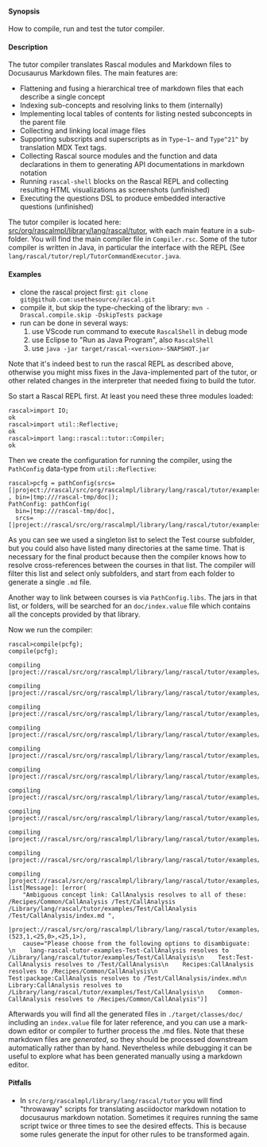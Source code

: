
#### Synopsis

How to compile, run and test the tutor compiler.

#### Description

The tutor compiler translates Rascal modules and Markdown files to Docusaurus Markdown files. The main features are:

* Flattening and fusing a hierarchical tree of markdown files that each describe a single concept
* Indexing sub-concepts and resolving links to them (internally)
* Implementing local tables of contents for listing nested subconcepts in the parent file
* Collecting and linking local image files
* Supporting subscripts and superscripts as in `Type~1~` and `Type^21^` by translation MDX Text tags.
* Collecting Rascal source modules and the function and data declarations in them to generating API documentations in markdown notation
* Running `rascal-shell` blocks on the Rascal REPL and collecting resulting HTML visualizations as screenshots (unfinished)
* Executing the questions DSL to produce embedded interactive questions (unfinished)

The tutor compiler is located here: [src/org/rascalmpl/library/lang/rascal/tutor](https://github.com/usethesource/rascal/tree/main/src/org/rascalmpl/library/lang/rascal/tutor), with each main feature in a sub-folder. You will find the main compiler file in `Compiler.rsc`. Some of the tutor compiler is written in Java, in particular the interface with the REPL (See `lang/rascal/tutor/repl/TutorCommandExecutor.java`.

#### Examples

* clone the rascal project first: `git clone git@github.com:usethesource/rascal.git`
* compile it, but skip the type-checking of the library: `mvn -Drascal.compile.skip -DskipTests package`
* run can be done in several ways:
   1. use VScode run command to execute `RascalShell` in debug mode
   2. use Eclipse to "Run as Java Program", also `RascalShell`
   4. use `java -jar target/rascal-<version>-SNAPSHOT.jar`

Note that it's indeed best to run the rascal REPL as described above, otherwise you might miss fixes in the Java-implemented part of the tutor, or other related changes in the interpreter that needed fixing to build the tutor.

So start a Rascal REPL first. At least you need these three modules loaded:

```rascal-shell 
rascal>import IO;
ok
rascal>import util::Reflective;
ok
rascal>import lang::rascal::tutor::Compiler;
ok
```

Then we create the configuration for running the compiler, using the `PathConfig` data-type from `util::Reflective`:

```rascal-shell ,continue
rascal>pcfg = pathConfig(srcs=[|project://rascal/src/org/rascalmpl/library/lang/rascal/tutor/examples/Test|] , bin=|tmp:///rascal-tmp/doc|);
PathConfig: pathConfig(
  bin=|tmp:///rascal-tmp/doc|,
  srcs=[|project://rascal/src/org/rascalmpl/library/lang/rascal/tutor/examples/Test|])
```

As you can see we used a singleton list to select the Test course subfolder, but you could also have listed many directories at the same time. That is necessary for the final product because then the compiler knows how to resolve cross-references between the courses in that list. The compiler will filter this list and select only subfolders, and start from each folder to generate a single `.md` file. 

Another way to link between courses is via `PathConfig.libs`. The jars in that list, or folders, will  be searched for an `doc/index.value` file which contains all the concepts provided by that library. 

Now we run the compiler:

```rascal-shell ,continue
rascal>compile(pcfg);
compile(pcfg);
compiling |project://rascal/src/org/rascalmpl/library/lang/rascal/tutor/examples/Test/Test.md|
compiling |project://rascal/src/org/rascalmpl/library/lang/rascal/tutor/examples/Test/t1.png|
compiling |project://rascal/src/org/rascalmpl/library/lang/rascal/tutor/examples/Test/CallAnalysis|
compiling |project://rascal/src/org/rascalmpl/library/lang/rascal/tutor/examples/Test/CallAnalysis/CallAnalysis.md|
compiling |project://rascal/src/org/rascalmpl/library/lang/rascal/tutor/examples/Test/CallAnalysis/calls.png|
compiling |project://rascal/src/org/rascalmpl/library/lang/rascal/tutor/examples/Test/If|
compiling |project://rascal/src/org/rascalmpl/library/lang/rascal/tutor/examples/Test/If/If.md|
compiling |project://rascal/src/org/rascalmpl/library/lang/rascal/tutor/examples/Test/Libraries|
compiling |project://rascal/src/org/rascalmpl/library/lang/rascal/tutor/examples/Test/Libraries/Libraries.md|
compiling |project://rascal/src/org/rascalmpl/library/lang/rascal/tutor/examples/Test/Libraries/Boolean|
compiling |project://rascal/src/org/rascalmpl/library/lang/rascal/tutor/examples/Test/Questions|
list[Message]: [error(
    "Ambiguous concept link: CallAnalysis resolves to all of these: /Recipes/Common/CallAnalysis /Test/CallAnalysis /Library/lang/rascal/tutor/examples/Test/CallAnalysis /Test/CallAnalysis/index.md ",
    |project://rascal/src/org/rascalmpl/library/lang/rascal/tutor/examples/Test/Test.md|(523,1,<25,0>,<25,1>),
    cause="Please choose from the following options to disambiguate: \n    lang-rascal-tutor-examples-Test-CallAnalysis resolves to /Library/lang/rascal/tutor/examples/Test/CallAnalysis\n    Test:Test-CallAnalysis resolves to /Test/CallAnalysis\n    Recipes:CallAnalysis resolves to /Recipes/Common/CallAnalysis\n    Test:package:CallAnalysis resolves to /Test/CallAnalysis/index.md\n    Library:CallAnalysis resolves to /Library/lang/rascal/tutor/examples/Test/CallAnalysis\n    Common-CallAnalysis resolves to /Recipes/Common/CallAnalysis")]
```

Afterwards you will find all the generated files in `./target/classes/doc/` including an `index.value` file for later reference, and you can use a mark-down editor or compiler to further process the .md files. Note that these markdown files are _generated_, so they should be processed downstream automatically rather than by hand. Nevertheless while debugging it can be useful to explore what has been generated manually using a markdown editor.

#### Pitfalls

* In `src/org/rascalmpl/library/lang/rascal/tutor` you will find "throwaway" scripts for translating asciidoctor markdown notation to docusaurus markdown notation. Sometimes it requires running the same script twice or three times to see the desired effects. This is because some rules generate the input for other rules to be transformed again.

